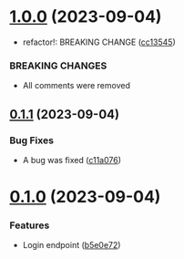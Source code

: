 # [1.0.0](https://github.com/PedroChDesarrollo/github-workflows-cicd/compare/v0.1.1...v1.0.0) (2023-09-04)


* refactor!: BREAKING CHANGE ([cc13545](https://github.com/PedroChDesarrollo/github-workflows-cicd/commit/cc135457cf549f018b18f5fc77cebceeca9cabac))


### BREAKING CHANGES

* All comments were removed



## [0.1.1](https://github.com/PedroChDesarrollo/github-workflows-cicd/compare/v0.1.0...v0.1.1) (2023-09-04)


### Bug Fixes

* A bug was fixed ([c11a076](https://github.com/PedroChDesarrollo/github-workflows-cicd/commit/c11a076974dbc28745927e8eb6f5e323462c758f))



# [0.1.0](https://github.com/PedroChDesarrollo/github-workflows-cicd/compare/b5e0e72174747f45a4f7728bca9aac3d96c08e54...v0.1.0) (2023-09-04)


### Features

* Login endpoint ([b5e0e72](https://github.com/PedroChDesarrollo/github-workflows-cicd/commit/b5e0e72174747f45a4f7728bca9aac3d96c08e54))



